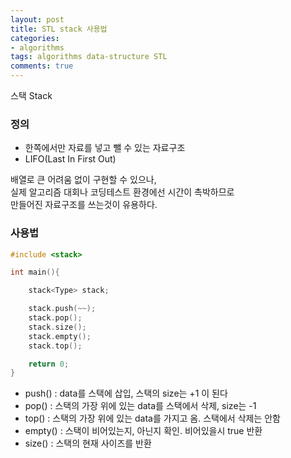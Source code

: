 ```yaml
---
layout: post
title: STL stack 사용법
categories:
- algorithms
tags: algorithms data-structure STL
comments: true
---
```


스택 Stack

### 정의

- 한쪽에서만 자료를 넣고 뺄 수 있는 자료구조
- LIFO(Last In First Out)

배열로 큰 어려움 없이 구현할 수 있으나,  
실제 알고리즘 대회나 코딩테스트 환경에선 시간이 촉박하므로  
만들어진 자료구조를 쓰는것이 유용하다.

### 사용법

```c++
#include <stack>

int main(){

	stack<Type> stack;

	stack.push(~~);
	stack.pop();
	stack.size();
	stack.empty();
	stack.top();

	return 0;
}
```

- push() : data를 스택에 삽입, 스택의 size는 +1 이 된다
- pop() : 스택의 가장 위에 있는 data를 스택에서 삭제, size는 -1
- top() : 스택의 가장 위에 있는 data를 가지고 옴. 스택에서 삭제는 안함
- empty() : 스택이 비어있는지, 아닌지 확인. 비어있을시 true 반환
- size() : 스택의 현재 사이즈를 반환










